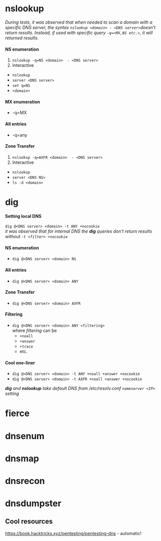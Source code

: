 # nslookup
_During tests, it was observed that when needed to scan a domain with a specific DNS server, the syntax `nslookup <domain> - <DNS server>`doesn't return results.
	Instead, if used with specific query `-q=<MX,NS etc.>`, it will returned results._<br>
#### NS enumeration
1. `nslookup -q=NS <domain>  - <DNS server>`
2. Interactive
* `nslookup`
* `server <DNS server>`
* `set q=NS`
* `<domain>`

#### MX enumeration
* -q=MX

#### All entries
* -q=any

#### Zone Transfer
1. `nslookup -q=AXFR <domain>  - <DNS server>`
2. Interactive
* `nslookup`
* `server <DNS NS>`
* `ls -d <domain>`

# dig
#### Setting local DNS
`dig @<DNS server> <domain> -t ANY +nocookie`
<br>_it was observed that for internal DNS the **dig** queries don't return results without `-t <filter> +nocookie`_

#### NS enumeration
* `dig @<DNS server> <domain> NS`

#### All entries
* `dig @<DNS server> <domain> ANY`

#### Zone Transfer
* `dig @<DNS server> <domain> AXFR`

#### Filtering
- `dig @<DNS server> <domain> ANY <filtering>`
	<br>where _filtering_ can be
  - `+noall`
  - `+answer`
  - `+trace`
  - etc.

#### Cool one-liner
* `dig @<DNS server> <domain> -t ANY +noall +answer +nocookie`
* `dig @<DNS server> <domain> -t AXFR +noall +answer +nocookie`

_**dig** and **nslookup** take default DNS from /etc/resolv.conf `nameserver <IP>` setting_


# fierce

# dnsenum

# dnsmap

# dnsrecon

# dnsdumpster

## Cool resources
https://book.hacktricks.xyz/pentesting/pentesting-dns - automatic!